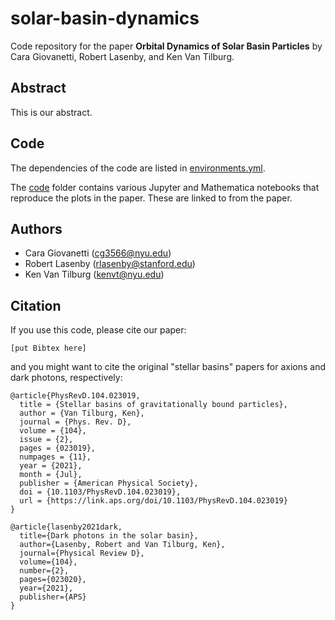 # solar-basin-dynamics

Code repository for the paper **Orbital Dynamics of Solar Basin Particles** by Cara Giovanetti, Robert Lasenby, and Ken Van Tilburg.

## Abstract

This is our abstract.

## Code

The dependencies of the code are listed in [environments.yml](environment.yml).

The [code](code/) folder contains various Jupyter and Mathematica notebooks that reproduce the plots in the paper. These are linked to from the paper.

## Authors

-  Cara Giovanetti (cg3566@nyu.edu)
-  Robert Lasenby (rlasenby@stanford.edu)
-  Ken Van Tilburg (kenvt@nyu.edu)

## Citation

If you use this code, please cite our paper:
```
[put Bibtex here]
```
and you might want to cite the original "stellar basins" papers for axions and dark photons, respectively:
```
@article{PhysRevD.104.023019,
  title = {Stellar basins of gravitationally bound particles},
  author = {Van Tilburg, Ken},
  journal = {Phys. Rev. D},
  volume = {104},
  issue = {2},
  pages = {023019},
  numpages = {11},
  year = {2021},
  month = {Jul},
  publisher = {American Physical Society},
  doi = {10.1103/PhysRevD.104.023019},
  url = {https://link.aps.org/doi/10.1103/PhysRevD.104.023019}
}
```
```
@article{lasenby2021dark,
  title={Dark photons in the solar basin},
  author={Lasenby, Robert and Van Tilburg, Ken},
  journal={Physical Review D},
  volume={104},
  number={2},
  pages={023020},
  year={2021},
  publisher={APS}
}
```

